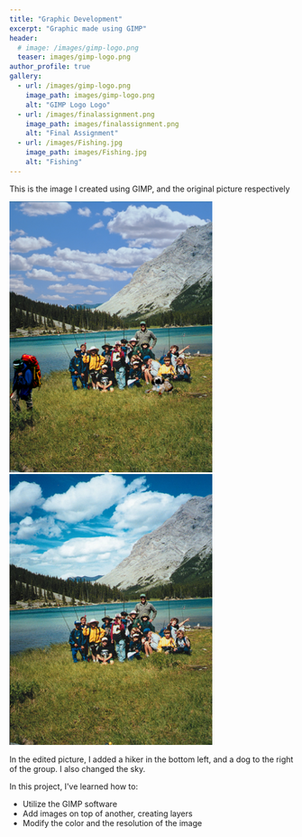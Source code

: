 ```yaml
---
title: "Graphic Development"
excerpt: "Graphic made using GIMP"
header:
  # image: /images/gimp-logo.png
  teaser: images/gimp-logo.png
author_profile: true
gallery:
  - url: /images/gimp-logo.png
    image_path: images/gimp-logo.png
    alt: "GIMP Logo Logo"
  - url: /images/finalassignment.png
    image_path: images/finalassignment.png
    alt: "Final Assignment"
  - url: /images/Fishing.jpg
    image_path: images/Fishing.jpg
    alt: "Fishing"
---
```


This is the image I created using GIMP, and the original picture respectively

<img src="https://github.com/tomverchere/tomvercheremm/blob/433bcfb88f2f494d034f36347621ae677f485d12/images/finalassignment.png" alt="Image created with GIMP" width="360" height="480"><img src="https://github.com/tomverchere/tomvercheremm/blob/433bcfb88f2f494d034f36347621ae677f485d12/images/Fishing.jpg" alt="Group of people in front of a lake" width="360" height="480">

In the edited picture, I added a hiker in the bottom left, and a dog to the right of the group. I also changed the sky.

In this project, I've learned how to:
- Utilize the GIMP software
- Add images on top of another, creating layers
- Modify the color and the resolution of the image
